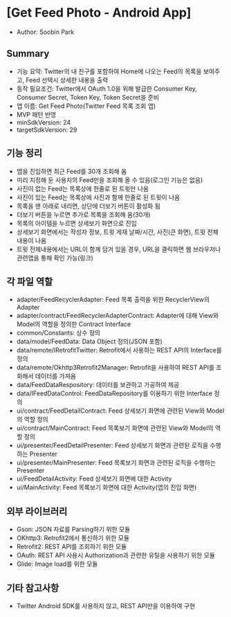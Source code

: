 # [Get Feed Photo - Android App]

- Author: Soobin Park

## Summary

- 기능 요약: Twitter의 내 친구를 포함하여 Home에 나오는 Feed의 목록을 보여주고, Feed 선택시 상세한 내용을 출력
- 동작 필요조건: Twitter에서 OAuth 1.0을 위해 발급한 Consumer Key, Consumer Secret, Token Key, Token Secret을 준비
- 앱 이름: Get Feed Photo(Twitter Feed 목록 조회 앱)
- MVP 패턴 반영
- minSdkVersion: 24
- targetSdkVersion: 29

## 기능 정리

- 앱을 진입하면 최근 Feed를 30개 조회해 옴
- 미리 지정해 둔 사용자의 Feed만을 조회해 올 수 있음(로그인 기능은 없음)
- 사진이 없는 Feed는 목록상에 한줄로 된 트윗만 나옴
- 사진이 있는 Feed는 목록상에 사진과 함께 한줄로 된 트윗이 나옴
- 목록을 맨 아래로 내리면, 상단에 더보기 버튼이 활성화 됨
- 더보기 버튼을 누르면 추가로 목록을 조회해 옴(30개)
- 목록의 아이템을 누르면 상세보기 화면으로 진입
- 상세보기 화면에서는 작성자 정보, 트윗 게재 날짜/시간, 사진(큰 화면), 트윗 전체 내용이 나옴
- 트윗 전체내용에서는 URL이 함께 담겨 있을 경우, URL을 클릭하면 웹 브라우저나 관련앱을 통해 확인 가능(링크)

## 각 파일 역할

- adapter/FeedRecyclerAdapter: Feed 목록 출력을 위한 RecyclerView의 Adapter
- adapter/contract/FeedRecyclerAdapterContract: Adapter에 대해 View와 Model의 역할을 정의한 Contract Interface
- common/Constants: 상수 정의
- data/model/FeedData: Data Object 정의(JSON 포함)
- data/remote/IRetrofitTwitter: Retrofit에서 사용하는 REST API의 Interface를 정의
- data/remote/Okhttp3Retrofit2Manager: Retrofit을 사용하여 REST API를 조회해서 데이터를 가져옴
- data/FeedDataRespository: 데이터를 보관하고 가공하여 제공
- data/IFeedDataControl: FeedDataRepository를 이용하기 위한 Interface 정의
- ui/contract/FeedDetailContract: Feed 상세보기 화면에 관련된 View와 Model의 역할 정의
- ui/contract/MainContract: Feed 목록보기 화면에 관련된 View와 Model의 역할 정의
- ui/presenter/FeedDetailPresenter: Feed 상세보기 화면과 관련된 로직을 수행하는 Presenter
- ui/presenter/MainPresenter: Feed 목록보기 화면과 관련된 로직을 수행하는 Presenter
- ui/FeedDetailActivity: Feed 상세보기 화면에 대한 Activity
- ui/MainActivity: Feed 목록보기 화면에 대한 Activity(앱의 진입 화면)

## 외부 라이브러리

- Gson: JSON 자료를 Parsing하기 위한 모듈
- OKhttp3: Retrofit2에서 통신하기 위한 모듈
- Retrofit2: REST API를 조회하기 위한 모듈
- OAuth: REST API 사용시 Authorization과 관련한 유틸을 사용하기 위한 모듈
- Glide: Image load를 위한 모듈

## 기타 참고사항

- Twitter Android SDK를 사용하지 않고, REST API만을 이용하여 구현